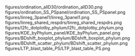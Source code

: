 figures/ordination_allD30/ordination_allD30.png
figures/ordination_SS_PSpanel/ordination_SS_PSpanel.png
figures/linreg_3panel1/linreg_3panel1.png
figures/linreg_shared_respdrs/linreg_shared_respdrs.png
figures/l2fc_dotplotby_phylum/l2fc_dotplotby_phylum.png
figures/KDE_byPhylum_panel/KDE_byPhylum_panel.png
figures/BDshift_boxplot_phylum/BDshift_boxplot_phylum.png
figures/BDshift_scatter_phylum/BDshift_scatter_phylum.png
figures/LTP_blast_table_PS/LTP_blast_table_PS.png